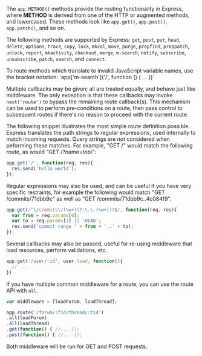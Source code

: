 The `app.METHOD()` methods provide the routing functionality in Express, where **METHOD** is derived from 
one of the HTTP or augmented methods, and lowercased. These methods look like `app.get()`, `app.post()`, `app.patch()`, and so on.

The following methods are supported by Express: `get`, `post`, `put`, `head`, `delete`, `options`, `trace`, `copy`, `lock`, `mkcol`, `move`, `purge`, `propfind`, `proppatch`, `unlock`, `report`, `mkactivity`, `checkout`, `merge`, `m-search`, `notify`, `subscribe`, `unsubscribe`, `patch`, `search`, and `connect`.

<div class="doc-box doc-info">
To route methods which translate to invalid JavaScript variable names, use the bracket notation:
`app['m-search']('/', function () { ... })`
</div>

Multiple callbacks may be given; all are treated
equally, and behave just like middleware. The only exception is that
these callbacks may invoke `next('route')` to bypass the
remaining route callback(s). This mechanism can be used to perform pre-conditions
on a route, then pass control to subsequent routes if there's no reason to proceed
with the current route.

The following snippet illustrates the most simple route definition possible. Express
translates the path strings to regular expressions, used internally to match incoming requests.
Query strings are *not* considered when peforming these matches. For example, "GET /"
would match the following route, as would "GET /?name=tobi":

```js
app.get('/', function(req, res){
  res.send('hello world');
});
```

Regular expressions may also be used, and can be useful
if you have very specific restraints, for example the following
would match "GET /commits/71dbb9c" as well as "GET /commits/71dbb9c..4c084f9".

```js
app.get(/^\/commits\/(\w+)(?:\.\.(\w+))?$/, function(req, res){
  var from = req.params[0];
  var to = req.params[1] || 'HEAD';
  res.send('commit range ' + from + '..' + to);
});
```

Several callbacks may also be passed, useful for re-using middleware
that load resources, perform validations, etc.

```js
app.get('/user/:id', user.load, function(){
  // ... 
})
```

If you have multiple common middleware for a route, you can use the route API with `all`.

```js
var middleware = [loadForum, loadThread];

app.route('/forum/:fid/thread/:tid')
.all(loadForum)
.all(loadThread)
.get(function() { //... });
.post(function() { //... });
```

Both middleware will be run for GET and POST requests.

